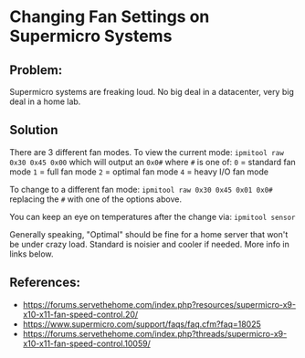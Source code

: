 # Changing Fan Settings on Supermicro Systems

## Problem:
Supermicro systems are freaking loud. No big deal in a datacenter, very big deal in a home lab.

## Solution

There are 3 different fan modes. To view the current mode:
`ipmitool raw 0x30 0x45 0x00`
which will output an `0x0#` where `#` is one of:
`0` = standard fan mode
`1` = full fan mode
`2` = optimal fan mode
`4` = heavy I/O fan mode

To change to a different fan mode:
`ipmitool raw 0x30 0x45 0x01 0x0#`
replacing the `#` with one of the options above.

You can keep an eye on temperatures after the change via:
`ipmitool sensor`

Generally speaking, "Optimal" should be fine for a home server that won't be under crazy load. Standard is noisier and cooler if needed. More info in links below.

## References:
* https://forums.servethehome.com/index.php?resources/supermicro-x9-x10-x11-fan-speed-control.20/
* https://www.supermicro.com/support/faqs/faq.cfm?faq=18025
* https://forums.servethehome.com/index.php?threads/supermicro-x9-x10-x11-fan-speed-control.10059/
